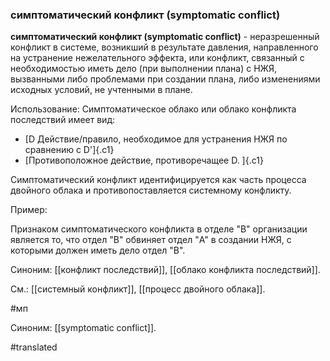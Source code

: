### симптоматический конфликт (symptomatic conflict)

**симптоматический конфликт (symptomatic conflict)** - неразрешенный конфликт в системе, возникший в результате давления, направленного на устранение нежелательного эффекта, или конфликт, связанный с необходимостью иметь дело (при выполнении плана) с НЖЯ, вызванными либо проблемами при создании плана, либо изменениями исходных условий, не учтенными в плане.

Использование: Симптоматическое облако или облако конфликта последствий имеет вид:

-   [D Действие/правило, необходимое для устранения НЖЯ по сравнению с D\']{.c1}
-   [Противоположное действие, противоречащее D. ]{.c1}

Симптоматический конфликт идентифицируется как часть процесса двойного облака и противопоставляется системному конфликту.

Пример:

Признаком симптоматического конфликта в отделе "B" организации является то, что отдел "B" обвиняет отдел "A" в создании НЖЯ, с которыми должен иметь дело отдел "B".

Синоним: [[конфликт последствий]], [[облако конфликта последствий]].

См.: [[системный конфликт]], [[процесс двойного облака]].

#мп

Синоним: [[symptomatic conflict]].

#translated
